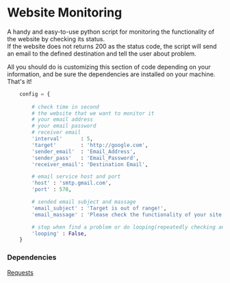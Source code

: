 # Website Monitoring
A handy and easy-to-use python script for monitoring the functionality of the website by checking its status.          
If the website does not returns 200 as the status code, the script will send an email to the defined destination and tell the user about problem.     

All you should do is customizing this section of code depending on your information, and be sure the dependencies are installed on your machine. That's it! 


<div>

```python
    config = {
        
        # check time in second 
        # the website that we want to monitor it 
        # your email address
        # your email password  
        # receiver email 
        'interval'      : 5,                                  
        'target'        : 'http://google.com',       
        'sender_email'  : 'Email_Address',       
        'sender_pass'   : 'Email_Password',         
        'receiver_email': 'Destination Email',   

        # email service host and port
        'host' : 'smtp.gmail.com',                      
        'port' : 578,                          

        # sended email subject and massage
        'email_subject' : 'Target is out of range!',      
        'email_massage' : 'Please check the functionality of your site', 

        # stop when find a problem or do looping(repeatedly checking and emailing)  
        'looping' : False,    
    }
```

</div>



### Dependencies
[Requests](https://pypi.org/project/requests)
